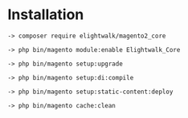 # Installation

    -> composer require elightwalk/magento2_core

    -> php bin/magento module:enable Elightwalk_Core

    -> php bin/magento setup:upgrade

    -> php bin/magento setup:di:compile

    -> php bin/magento setup:static-content:deploy

    -> php bin/magento cache:clean
